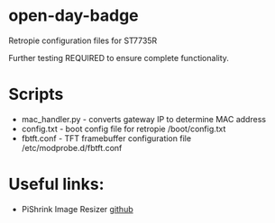 # open-day-badge

Retropie configuration files for ST7735R

Further testing REQUIRED to ensure complete functionality. 

# Scripts
- mac_handler.py - converts gateway IP to determine MAC address
- config.txt - boot config file for retropie /boot/config.txt
- fbtft.conf - TFT framebuffer configuration file /etc/modprobe.d/fbtft.conf  

# Useful links:
- PiShrink Image Resizer [github](https://github.com/Drewsif/PiShrink)
